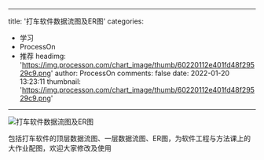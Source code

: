 
---
title: '打车软件数据流图及ER图'
categories: 
 - 学习
 - ProcessOn
 - 推荐
headimg: 'https://img.processon.com/chart_image/thumb/60220112e401fd48f29529c9.png'
author: ProcessOn
comments: false
date: 2022-01-20 13:23:11
thumbnail: 'https://img.processon.com/chart_image/thumb/60220112e401fd48f29529c9.png'
---

<div>   
<img class="thumb" alt="打车软件数据流图及ER图" src="https://img.processon.com/chart_image/thumb/60220112e401fd48f29529c9.png" referrerpolicy="no-referrer">
<p>包括打车软件的顶层数据流图、一层数据流图、ER图，为软件工程与方法课上的大作业配图，欢迎大家修改及使用</p>  
</div>
            